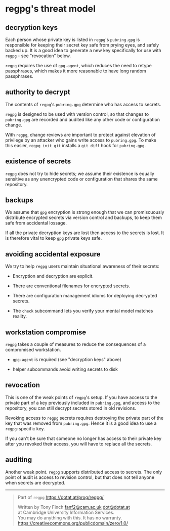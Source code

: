 regpg's threat model
====================


decryption keys
---------------

Each person whose private key is listed in `regpg`'s `pubring.gpg` is
responsible for keeping their secret key safe from prying eyes, and
safely backed up. It is a good idea to generate a new key specifically
for use with `regpg` - see "revocation" below.

`regpg` requires the use of `gpg-agent`, which reduces the need to
retype passphrases, which makes it more reasonable to have long random
passphrases.


authority to decrypt
--------------------

The contents of `regpg`'s `pubring.gpg` determine who has access to
secrets.

`regpg` is designed to be used with version control, so that changes
to `pubring.gpg` are recorded and audited like any other code or
configuration change.

With `regpg`, change reviews are important to protect against
elevation of privilege by an attacker who gains write access to
`pubring.gpg`. To make this easier, `regpg init git` installs a
`git diff` hook for `pubring.gpg`.


existence of secrets
--------------------

`regpg` does not try to hide secrets; we assume their existence is
equally sensitive as any unencrypted code or configuration that shares
the same repository.


backups
-------

We assume that `gpg` encryption is strong enough that we can
promiscuously distribute encrypted secrets via version control and
backups, to keep them safe from accidental lossage.

If all the private decryption keys are lost then access to the secrets
is lost. It is therefore vital to keep `gpg` private keys safe.


avoiding accidental exposure
----------------------------

We try to help `regpg` users maintain situational awareness of their
secrets:

* Encryption and decryption are explicit.

* There are conventional filenames for encrypted secrets.

* There are configuration management idioms for deploying decrypted
  secrets.

* The `check` subcommand lets you verify your mental model matches
  reality.


workstation compromise
----------------------

`regpg` takes a couple of measures to reduce the consequences of a
compromised workstation.

* `gpg-agent` is required (see "decryption keys" above)

* helper subcommands avoid writing secrets to disk


revocation
----------

This is one of the weak points of `regpg`'s setup. If you have access
to the private part of a key previously included in `pubring.gpg`, and
access to the repository, you can still decrypt secrets stored in old
revisions.

Revoking access to `regpg` secrets requires destroying the private
part of the key that was removed from `pubring.gpg`. Hence it is a
good idea to use a `regpg`-specific key.

If you can't be sure that someone no longer has access to their
private key after you revoked their access, you will have to replace
all the secrets.


auditing
--------

Another weak point. `regpg` supports distributed access to secrets.
The only point of audit is access to revision control, but that does
not tell anyone when secrets are decrypted.



---------------------------------------------------------------------------

> Part of `regpg` <https://dotat.at/prog/regpg/>
>
> Written by Tony Finch <fanf2@cam.ac.uk> <dot@dotat.at>  
> at Cambridge University Information Services.  
> You may do anything with this. It has no warranty.  
> <https://creativecommons.org/publicdomain/zero/1.0/>
